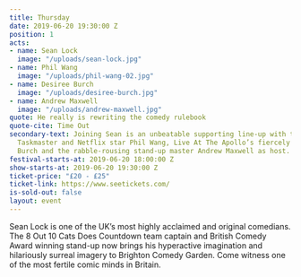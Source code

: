 ```yaml
---
title: Thursday
date: 2019-06-20 19:30:00 Z
position: 1
acts:
- name: Sean Lock
  image: "/uploads/sean-lock.jpg"
- name: Phil Wang
  image: "/uploads/phil-wang-02.jpg"
- name: Desiree Burch
  image: "/uploads/desiree-burch.jpg"
- name: Andrew Maxwell
  image: "/uploads/andrew-maxwell.jpg"
quote: He really is rewriting the comedy rulebook
quote-cite: Time Out
secondary-text: Joining Sean is an unbeatable supporting line-up with the hugely acclaimed
  Taskmaster and Netflix star Phil Wang, Live At The Apollo’s fiercely funny Desiree
  Burch and the rabble-rousing stand-up master Andrew Maxwell as host.
festival-starts-at: 2019-06-20 18:00:00 Z
show-starts-at: 2019-06-20 19:30:00 Z
ticket-price: "£20 - £25"
ticket-link: https://www.seetickets.com/
is-sold-out: false
layout: event
---
```


Sean Lock is one of the UK’s most highly acclaimed and original comedians. The 8 Out 10 Cats Does Countdown team captain and British Comedy Award winning stand-up now brings his hyperactive imagination and hilariously surreal imagery to Brighton Comedy Garden. Come witness one of the most fertile comic minds in Britain.